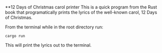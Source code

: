 **12 Days of Christmas carol printer
This is a quick program from the Rust book that programatically prints the lyrics of the well-known carol, 12 Days of Christmas.

From the terminal while in the root directory run:

`cargo run` 

This will print the lyrics out to the terminal.